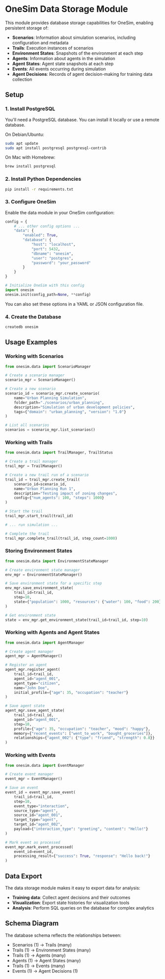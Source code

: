 # OneSim Data Storage Module

This module provides database storage capabilities for OneSim, enabling persistent storage of:

- **Scenarios**: Information about simulation scenarios, including configuration and metadata
- **Trails**: Execution instances of scenarios
- **Environment States**: Snapshots of the environment at each step
- **Agents**: Information about agents in the simulation
- **Agent States**: Agent state snapshots at each step
- **Events**: All events occurring during simulation
- **Agent Decisions**: Records of agent decision-making for training data collection

## Setup

### 1. Install PostgreSQL

You'll need a PostgreSQL database. You can install it locally or use a remote database.

On Debian/Ubuntu:

```bash
sudo apt update
sudo apt install postgresql postgresql-contrib
```

On Mac with Homebrew:

```bash
brew install postgresql
```

### 2. Install Python Dependencies

```bash
pip install -r requirements.txt
```

### 3. Configure OneSim

Enable the data module in your OneSim configuration:

```python
config = {
    # ... other config options ...
    "data": {
        "enabled": True,
        "database": {
            "host": "localhost",
            "port": 5432,
            "dbname": "onesim",
            "user": "postgres",
            "password": "your_password"
        }
    }
}

# Initialize OneSim with this config
import onesim
onesim.init(config_path=None, **config)
```

You can also set these options in a YAML or JSON configuration file.

### 4. Create the Database

```bash
createdb onesim
```

## Usage Examples

### Working with Scenarios

```python
from onesim.data import ScenarioManager

# Create a scenario manager
scenario_mgr = ScenarioManager()

# Create a new scenario
scenario_id = scenario_mgr.create_scenario(
    name="Urban Planning Simulation",
    folder_path="./scenarios/urban_planning",
    description="Simulation of urban development policies",
    tags={"domain": "urban_planning", "version": "1.0"}
)

# List all scenarios
scenarios = scenario_mgr.list_scenarios()
```

### Working with Trails

```python
from onesim.data import TrailManager, TrailStatus

# Create a trail manager
trail_mgr = TrailManager()

# Create a new trail run of a scenario
trail_id = trail_mgr.create_trail(
    scenario_id=scenario_id,
    name="Urban Planning Run 1",
    description="Testing impact of zoning changes",
    config={"num_agents": 100, "steps": 1000}
)

# Start the trail
trail_mgr.start_trail(trail_id)

# ... run simulation ...

# Complete the trail
trail_mgr.complete_trail(trail_id, step_count=1000)
```

### Storing Environment States

```python
from onesim.data import EnvironmentStateManager

# Create environment state manager
env_mgr = EnvironmentStateManager()

# Save environment state for a specific step
env_mgr.save_environment_state(
    trail_id=trail_id,
    step=10,
    state={"population": 1000, "resources": {"water": 100, "food": 200}}
)

# Get environment state
state = env_mgr.get_environment_state(trail_id=trail_id, step=10)
```

### Working with Agents and Agent States

```python
from onesim.data import AgentManager

# Create agent manager
agent_mgr = AgentManager()

# Register an agent
agent_mgr.register_agent(
    trail_id=trail_id,
    agent_id="agent_001",
    agent_type="citizen",
    name="John Doe",
    initial_profile={"age": 35, "occupation": "teacher"}
)

# Save agent state
agent_mgr.save_agent_state(
    trail_id=trail_id,
    agent_id="agent_001",
    step=10,
    profile={"age": 35, "occupation": "teacher", "mood": "happy"},
    memory={"recent_events": ["went_to_work", "bought_groceries"]},
    relationships={"agent_002": {"type": "friend", "strength": 0.8}}
)
```

### Working with Events

```python
from onesim.data import EventManager

# Create event manager
event_mgr = EventManager()

# Save an event
event_id = event_mgr.save_event(
    trail_id=trail_id,
    step=10,
    event_type="interaction",
    source_type="agent",
    source_id="agent_001",
    target_type="agent",
    target_id="agent_002",
    payload={"interaction_type": "greeting", "content": "Hello!"}
)

# Mark event as processed
event_mgr.mark_event_processed(
    event_id=event_id,
    processing_result={"success": True, "response": "Hello back!"}
)
```

## Data Export

The data storage module makes it easy to export data for analysis:

- **Training data**: Collect agent decisions and their outcomes
- **Visualization**: Export state histories for visualization tools
- **Analysis**: Perform SQL queries on the database for complex analytics

## Schema Diagram

The database schema reflects the relationships between:
- Scenarios (1) -> Trails (many)
- Trails (1) -> Environment States (many)
- Trails (1) -> Agents (many)
- Agents (1) -> Agent States (many)
- Trails (1) -> Events (many)
- Events (1) -> Agent Decisions (1) 